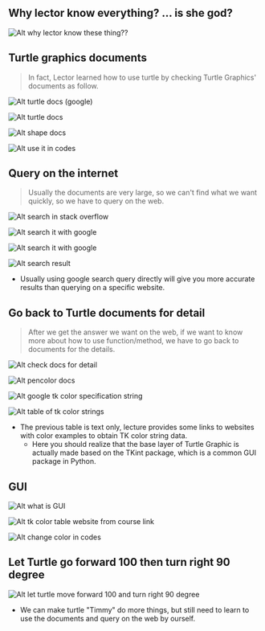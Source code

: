 ## **Why lector know everything? ... is she god?**

![Alt why lector know these thing??](pic/01.jpg)

## **Turtle graphics documents**

> In fact, Lector learned how to use turtle by checking Turtle Graphics' documents as follow.

![Alt turtle docs (google)](pic/02.jpg)

![Alt turtle docs](pic/03.jpg)

![Alt shape docs](pic/04.jpg)

![Alt use it in codes](pic/05.jpg)

## **Query on the internet**

> Usually the documents are very large, so we can't find what we want quickly, so we have to query on the web.

![Alt search in stack overflow](pic/06.jpg)

![Alt search it with google](pic/07.jpg)

![Alt search it with google](pic/08.jpg)

![Alt search result](pic/09.jpg)

- Usually using google search query directly will give you more accurate results than querying on a specific website.

## **Go back to Turtle documents for detail**

> After we get the answer we want on the web, if we want to know more about how to use function/method, we have to go back to documents for the details.

![Alt check docs for detail](pic/10.jpg)

![Alt pencolor docs](pic/11.jpg)

![Alt google tk color specification string](pic/12.jpg)

![Alt table of tk color strings](pic/13.jpg)

- The previous table is text only, lecture provides some links to websites with color examples to obtain TK color string data.
  - Here you should realize that the base layer of Turtle Graphic is actually made based on the TKint package, which is a common GUI package in Python.

## **GUI**

![Alt what is GUI](pic/14.jpg)

![Alt tk color table website from course link](pic/15.jpg)

![Alt change color in codes](pic/16.jpg)

## **Let Turtle go forward 100 then turn right 90 degree**

![Alt let turtle move forward 100 and turn right 90 degree](pic/17.jpg)

- We can make turtle "Timmy" do more things, but still need to learn to use the documents and query on the web by ourself.
